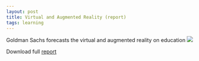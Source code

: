 ```yaml
---
layout: post
title: Virtual and Augmented Reality (report)
tags: learning
---
```


Goldman Sachs forecasts the virtual and augmented reality on education
![](https://c1.staticflickr.com/9/8101/28548359993_e8fb312330_z.jpg) 

Download full [report](http://www.goldmansachs.com/our-thinking/pages/technology-driving-innovation-folder/virtual-and-augmented-reality/report.pdf)
